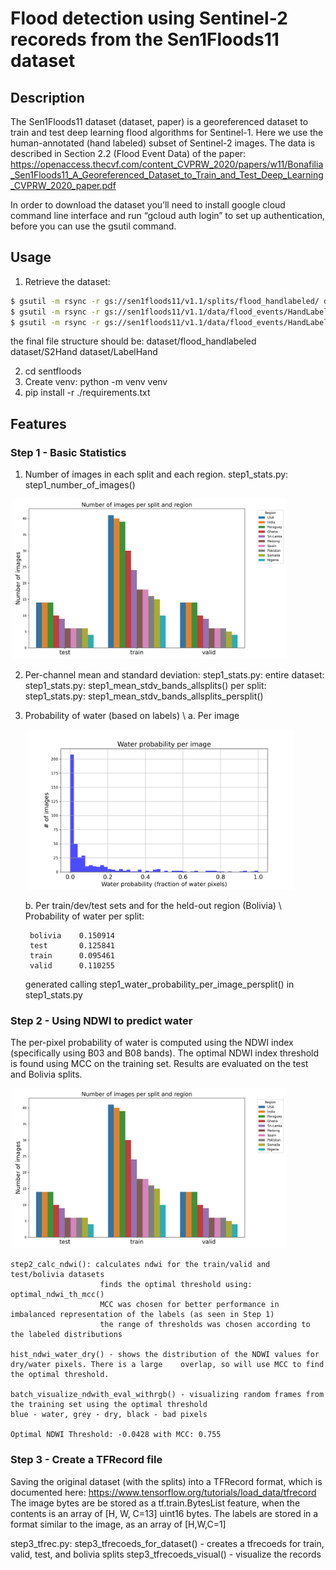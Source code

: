# Flood detection using Sentinel-2 recoreds from the Sen1Floods11 dataset

## Description

The Sen1Floods11 dataset (dataset, paper) is a georeferenced dataset to train and test deep learning flood algorithms for Sentinel-1. Here we use the human-annotated (hand labeled) subset of Sentinel-2 images. The data is described in Section 2.2 (Flood Event Data) of the paper:
https://openaccess.thecvf.com/content_CVPRW_2020/papers/w11/Bonafilia_Sen1Floods11_A_Georeferenced_Dataset_to_Train_and_Test_Deep_Learning_CVPRW_2020_paper.pdf


In order to download the dataset you’ll need to install google cloud command line interface and run “gcloud auth login” to set up authentication, before you can use the gsutil command.

## Usage

1. Retrieve the dataset: 

```bash
$ gsutil -m rsync -r gs://sen1floods11/v1.1/splits/flood_handlabeled/ dataset/flood_handlabeled
$ gsutil -m rsync -r gs://sen1floods11/v1.1/data/flood_events/HandLabeled/LabelHand dataset/LabelHand
$ gsutil -m rsync -r gs://sen1floods11/v1.1/data/flood_events/HandLabeled/S2Hand dataset/S2Hand
```

the final file structure should be:
    dataset/flood_handlabeled
    dataset/S2Hand
    dataset/LabelHand

2. cd sentfloods
3. Create venv: python -m venv venv
4. pip install -r ./requirements.txt

## Features

### Step 1 - Basic Statistics
1. Number of images in each split and each region.
    step1_stats.py: step1_number_of_images()

<div>
  <img src="sentfloods/output/step1_images_per_split_and_region.png" height="256" hspace=3 >
</div>

2. Per-channel mean and standard deviation:
    step1_stats.py: 
        entire dataset: step1_stats.py: step1_mean_stdv_bands_allsplits()
        per split: step1_stats.py: step1_mean_stdv_bands_allsplits_persplit()
    
3. Probability of water (based on labels) \\
    a. Per image
    <div>
    <img src="sentfloods/output/step1_water_probability_per_image.png" height="256" hspace=3 >
    </div>

    b. Per train/dev/test sets and for the held-out region (Bolivia) \\
        Probability of water per split:

        bolivia    0.150914
        test       0.125841
        train      0.095461
        valid      0.110255

    generated calling step1_water_probability_per_image_persplit() in step1_stats.py

###  Step 2 - Using NDWI to predict water
The per-pixel probability of water is computed using the NDWI index (specifically using B03 and B08 bands). The optimal NDWI index threshold is found using MCC on the training set. Results are evaluated on the test and Bolivia splits.

<div>
  <img src="sentfloods/output/step1_images_per_split_and_region.png" height="256" hspace=3 >
</div>

    step2_calc_ndwi(): calculates ndwi for the train/valid and test/bolivia datasets
                        finds the optimal threshold using: optimal_ndwi_th_mcc()
                        MCC was chosen for better performance in imbalanced representation of the labels (as seen in Step 1) 
                        the range of thresholds was chosen according to the labeled distributions

    hist_ndwi_water_dry() - shows the distribution of the NDWI values for dry/water pixels. There is a large    overlap, so will use MCC to find the optimal threshold. 

    batch_visualize_ndwith_eval_withrgb() - visualizing random frames from the training set using the optimal threshold
    blue - water, grey - dry, black - bad pixels

    Optimal NDWI Threshold: -0.0428 with MCC: 0.755


###  Step 3 - Create a TFRecord file

Saving the original dataset (with the splits) into a TFRecord format, which is documented here:
https://www.tensorflow.org/tutorials/load_data/tfrecord 
The image bytes are be stored as a tf.train.BytesList feature, when the contents is an array of [H, W, C=13] uint16 bytes. The labels are stored in a format similar to the image, as an array of [H,W,C=1]

step3_tfrec.py: step3_tfrecoeds_for_dataset() - creates a tfrecoeds for train, valid, test, and bolivia splits
                step3_tfrecoeds_visual() - visualize the records



